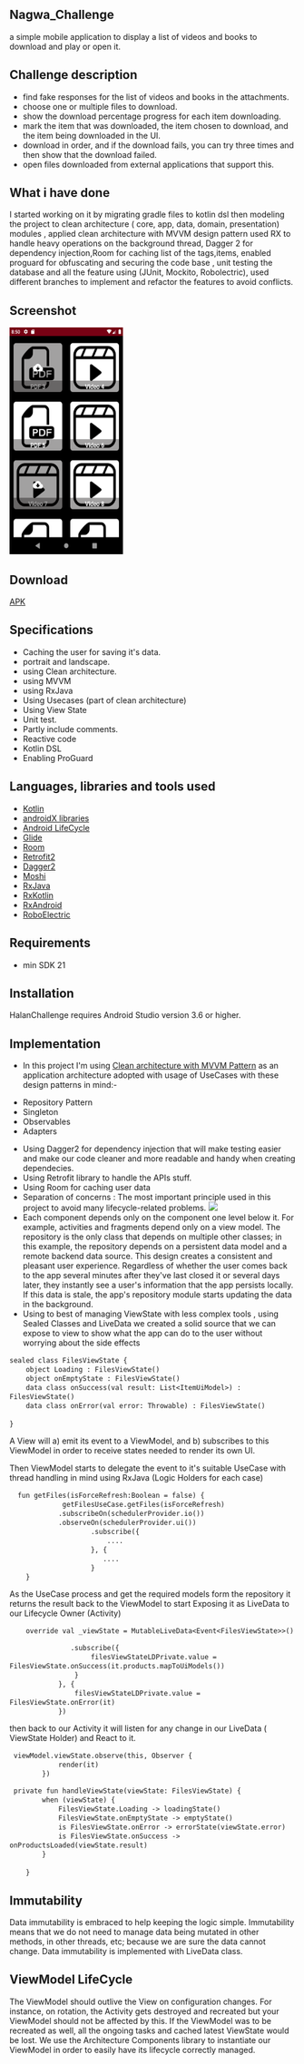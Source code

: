 ## Nagwa_Challenge

a simple mobile application to display
a list of videos and books to download and play or open it.

## Challenge description
 - find fake responses for the list of videos and books in the attachments.
 - choose one or multiple files to download.
 - show the download percentage progress for each item downloading.
 - mark the item that was downloaded, the item chosen to download, and the item being downloaded in the UI.
 - download in order, and if the download fails, you can try three times and then show that the download failed.
 - open files downloaded from external applications that support this.
 
## What i have done
I started working on it by migrating gradle files to kotlin dsl then modeling the project to clean architecture ( core, app, data, domain, presentation) modules ,
applied clean architecture with MVVM design pattern used RX to handle heavy operations on the background thread,
Dagger 2 for dependency injection,Room for caching list of the tags,items, 
enabled proguard for obfuscating and securing the code base , 
unit testing the database and all the feature using (JUnit, Mockito, Robolectric),
used different branches to implement and refactor the features to avoid conflicts.


## Screenshot
<img src="https://github.com/MosaabAhmedMohamed/Nagwa_Challenge/blob/master/Nagwa_Challenge.png" width="200" height="400"></a>

## Download
[APK](https://github.com/MosaabAhmedMohamed/El-Menus_Challenge/blob/master/El-menus_challenge.apk)


## Specifications
- Caching the user for saving it's data.
- portrait and landscape.
- using Clean architecture.
- using MVVM
- using RxJava
- Using Usecases (part of clean architecture)
- Using View State
- Unit test.
- Partly include comments.
- Reactive code
- Kotlin DSL
- Enabling ProGuard

## Languages, libraries and tools used

 * [Kotlin](https://kotlinlang.org/)
 * [androidX libraries](https://developer.android.com/jetpack/androidx)
 * [Android LifeCycle](https://developer.android.com/topic/libraries/architecture)
 * [Glide](https://github.com/bumptech/glide)
 * [Room](https://developer.android.com/jetpack/androidx/releases/room)
 * [Retrofit2](https://github.com/square/retrofit)
 * [Dagger2](https://dagger.dev/)
 * [Moshi](https://github.com/square/moshi)
 * [RxJava](https://github.com/ReactiveX/RxJava)
 * [RxKotlin](https://github.com/ReactiveX/RxKotlin)
 * [RxAndroid](https://github.com/ReactiveX/RxAndroid)
 * [RoboElectric](http://robolectric.org/)
 
 
## Requirements
- min SDK 21

## Installation
HalanChallenge requires Android Studio version 3.6 or higher.

## Implementation

* In this project I'm using [Clean architecture with MVVM Pattern](https://developer.android.com/jetpack/docs/guide)
as an application architecture adopted with usage of UseCases with these design patterns in mind:-
- Repository Pattern
- Singleton
- Observables
- Adapters

* Using Dagger2 for dependency injection that will make testing easier and make our code 
cleaner and more readable and handy when creating dependecies.
* Using Retrofit library to handle the APIs stuff.
* Using Room for caching user data
* Separation of concerns : The most important principle used in this project to avoid many lifecycle-related problems.
<img src="https://developer.android.com/topic/libraries/architecture/images/final-architecture.png"></a>
* Each component depends only on the component one level below it. For example, activities and fragments depend only on a view model. The repository is the only class that depends on multiple other classes; in this example, the repository depends on a persistent data model and a remote backend data source.
This design creates a consistent and pleasant user experience. Regardless of whether the user comes back to the app several minutes after they've last closed it or several days later, they instantly see a user's information that the app persists locally. If this data is stale, the app's repository module starts updating the data in the background.
* Using to best of managing ViewState with less complex tools , using Sealed Classes and LiveData we created a solid source that we can expose to view to show what the app can do to the user without worrying about the side effects
```
sealed class FilesViewState {
    object Loading : FilesViewState()
    object onEmptyState : FilesViewState()
    data class onSuccess(val result: List<ItemUiModel>) : FilesViewState()
    data class onError(val error: Throwable) : FilesViewState()

}
```
A View will a) emit its event to a ViewModel, and b) subscribes to this ViewModel in order to receive states needed to render its own UI.


Then ViewModel starts to delegate the event to it's suitable UseCase with thread handling in mind using RxJava (Logic Holders for each case)

```
  fun getFiles(isForceRefresh:Boolean = false) {
             getFilesUseCase.getFiles(isForceRefresh)
            .subscribeOn(schedulerProvider.io())
            .observeOn(schedulerProvider.ui())
                    .subscribe({
                        ....
                    }, {
                       ....
                    }
    }
```
As the UseCase process and get the required models form the repository it returns the result back to the ViewModel to start Exposing it as LiveData to our Lifecycle Owner (Activity)
```
    override val _viewState = MutableLiveData<Event<FilesViewState>>()

```
```
               .subscribe({
                    filesViewStateLDPrivate.value = FilesViewState.onSuccess(it.products.mapToUiModels())
                }
            }, {
                filesViewStateLDPrivate.value = FilesViewState.onError(it)
            })
```

then back to our Activity it will listen for any change in our LiveData ( ViewState Holder) and React to it.

```
 viewModel.viewState.observe(this, Observer {
            render(it)
        })
```

```
 private fun handleViewState(viewState: FilesViewState) {
        when (viewState) {
            FilesViewState.Loading -> loadingState()
            FilesViewState.onEmptyState -> emptyState()
            is FilesViewState.onError -> errorState(viewState.error)
            is FilesViewState.onSuccess -> onProductsLoaded(viewState.result)
        }

    }

```

## Immutability
Data immutability is embraced to help keeping the logic simple. Immutability means that we do not need to manage data being mutated in other methods, in other threads, etc; because we are sure the data cannot change. Data immutability is implemented with LiveData class.

## ViewModel LifeCycle
The ViewModel should outlive the View on configuration changes. For instance, on rotation, the Activity gets destroyed and recreated but your ViewModel should not be affected by this. If the ViewModel was to be recreated as well, all the ongoing tasks and cached latest ViewState would be lost.
We use the Architecture Components library to instantiate our ViewModel in order to easily have its lifecycle correctly managed.
